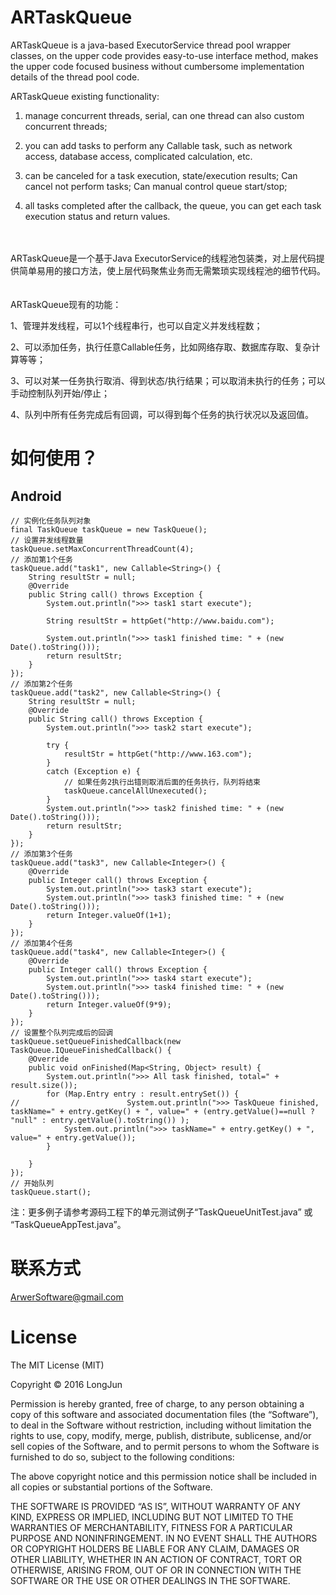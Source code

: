 ARTaskQueue
===========
ARTaskQueue is a java-based ExecutorService thread pool wrapper classes, on the upper code provides easy-to-use interface method, makes the upper code focused business without cumbersome implementation details of the thread pool code.

ARTaskQueue existing functionality:

1. manage concurrent threads, serial, can one thread can also custom concurrent threads;

2. you can add tasks to perform any Callable task, such as network access, database access, complicated calculation, etc.

3. can be canceled for a task execution, state/execution results; Can cancel not perform tasks; Can manual control queue start/stop;

4. all tasks completed after the callback, the queue, you can get each task execution status and return values.

<br><br>
ARTaskQueue是一个基于Java ExecutorService的线程池包装类，对上层代码提供简单易用的接口方法，使上层代码聚焦业务而无需繁琐实现线程池的细节代码。  
<br/><br/>
ARTaskQueue现有的功能：

1、管理并发线程，可以1个线程串行，也可以自定义并发线程数；

2、可以添加任务，执行任意Callable任务，比如网络存取、数据库存取、复杂计算等等；

3、可以对某一任务执行取消、得到状态/执行结果；可以取消未执行的任务；可以手动控制队列开始/停止；

4、队列中所有任务完成后有回调，可以得到每个任务的执行状况以及返回值。


如何使用？
========
Android
-------
```
// 实例化任务队列对象
final TaskQueue taskQueue = new TaskQueue();
// 设置并发线程数量
taskQueue.setMaxConcurrentThreadCount(4);
// 添加第1个任务
taskQueue.add("task1", new Callable<String>() {
    String resultStr = null;
    @Override
    public String call() throws Exception {
        System.out.println(">>> task1 start execute");

        String resultStr = httpGet("http://www.baidu.com");

        System.out.println(">>> task1 finished time: " + (new Date().toString()));
        return resultStr;
    }
});
// 添加第2个任务
taskQueue.add("task2", new Callable<String>() {
    String resultStr = null;
    @Override
    public String call() throws Exception {
        System.out.println(">>> task2 start execute");

        try {
            resultStr = httpGet("http://www.163.com");
        }
        catch (Exception e) {
            // 如果任务2执行出错则取消后面的任务执行，队列将结束
            taskQueue.cancelAllUnexecuted();
        }
        System.out.println(">>> task2 finished time: " + (new Date().toString()));
        return resultStr;
    }
});
// 添加第3个任务
taskQueue.add("task3", new Callable<Integer>() {
    @Override
    public Integer call() throws Exception {
        System.out.println(">>> task3 start execute");
        System.out.println(">>> task3 finished time: " + (new Date().toString()));
        return Integer.valueOf(1+1);
    }
});
// 添加第4个任务
taskQueue.add("task4", new Callable<Integer>() {
    @Override
    public Integer call() throws Exception {
        System.out.println(">>> task4 start execute");
        System.out.println(">>> task4 finished time: " + (new Date().toString()));
        return Integer.valueOf(9*9);
    }
});
// 设置整个队列完成后的回调
taskQueue.setQueueFinishedCallback(new TaskQueue.IQueueFinishedCallback() {
    @Override
    public void onFinished(Map<String, Object> result) {
        System.out.println(">>> All task finished, total=" + result.size());
        for (Map.Entry entry : result.entrySet()) {
//                        System.out.println(">>> TaskQueue finished, taskName=" + entry.getKey() + ", value=" + (entry.getValue()==null ? "null" : entry.getValue().toString()) );
            System.out.println(">>> taskName=" + entry.getKey() + ", value=" + entry.getValue());
        }

    }
});
// 开始队列
taskQueue.start();
```



注：更多例子请参考源码工程下的单元测试例子“TaskQueueUnitTest.java” 或 “TaskQueueAppTest.java”。



联系方式
=======
ArwerSoftware@gmail.com




License
=======
The MIT License (MIT)

Copyright © 2016 LongJun

Permission is hereby granted, free of charge, to any person obtaining a copy of this software and associated documentation files (the “Software”), to deal in the Software without restriction, including without limitation the rights to use, copy, modify, merge, publish, distribute, sublicense, and/or sell copies of the Software, and to permit persons to whom the Software is furnished to do so, subject to the following conditions:

The above copyright notice and this permission notice shall be included in all copies or substantial portions of the Software.

THE SOFTWARE IS PROVIDED “AS IS”, WITHOUT WARRANTY OF ANY KIND, EXPRESS OR IMPLIED, INCLUDING BUT NOT LIMITED TO THE WARRANTIES OF MERCHANTABILITY, FITNESS FOR A PARTICULAR PURPOSE AND NONINFRINGEMENT. IN NO EVENT SHALL THE AUTHORS OR COPYRIGHT HOLDERS BE LIABLE FOR ANY CLAIM, DAMAGES OR OTHER LIABILITY, WHETHER IN AN ACTION OF CONTRACT, TORT OR OTHERWISE, ARISING FROM, OUT OF OR IN CONNECTION WITH THE SOFTWARE OR THE USE OR OTHER DEALINGS IN THE SOFTWARE.
